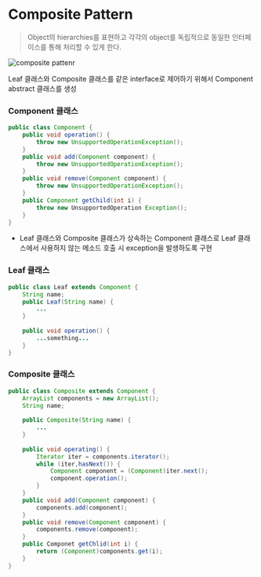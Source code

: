 # Composite Pattern

> Object의 hierarchies를 표현하고 각각의 object를 독립적으로 동일한 인터페이스를 통해 처리할 수 있게 한다.

![composite pattenr](https://github.com/gyoogle/tech-interview-for-developer/raw/master/resources/composite_pattern_1.PNG)

Leaf 클래스와 Composite 클래스를 같은 interface로 제어하기 위해서 Component abstract 클래스를 생성

### Component 클래스

```java
public class Component {
    public void operation() {
        throw new UnsupportedOperationException();
    }
    public void add(Component component) {
        throw new UnsupportedOperationException();
    }
    public void remove(Component component) {
        throw new UnsupportedOperationException();
    }
    public Component getChild(int i) {
        throw new UnsupportedOperation Exception();
    }
}
```

- Leaf 클래스와 Composite 클래스가 상속하는 Component 클래스로 Leaf 클래스에서 사용하지 않는 메소드 호출 시 exception을 발생하도록 구현

### Leaf 클래스

```java
public class Leaf extends Component {
    String name;
    public Leaf(String name) {
        ...
    }
    
    public void operation() {
        ...something...
    }
}
```

### Composite 클래스

```java
public class Composite extends Component {
    ArrayList components = new ArrayList();
    String name;
    
    public Composite(String name) {
        ...
    }
    
    public void operating() {
        Iterator iter = components.iterator();
        while (iter,hasNext()) {
            Component component = (Component)iter.next();
            component.operation();
        }
    }
    public void add(Component component) {
        components.add(component);
    }
    public void remove(Component component) {
        components.remove(component);
    }
    public Componet getChlid(int i) {
        return (Component)components.get(i);
    }
}
```

